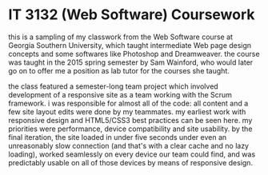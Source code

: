 # IT 3132 (Web Software) Coursework

this is a sampling of my classwork from the Web Software course at Georgia Southern University, which taught intermediate Web page design concepts and some softwares like Photoshop and Dreamweaver. the course was taught in the 2015 spring semester by Sam Wainford, who would later go on to offer me a position as lab tutor for the courses she taught.

the class featured a semester-long team project which involved development of a responsive site as a team working with the Scrum framework. i was responsible for almost all of the code: all content and a few site layout edits were done by my teammates. my earliest work with responsive design and HTML5/CSS3 best practices can be seen here. my priorities were performance, device compatibility and site usability. by the final iteration, the site loaded in under five seconds under even an unreasonably slow connection (and that's with a clear cache and no lazy loading), worked seamlessly on every device our team could find, and was predictably usable on all of those devices by means of responsive design.
